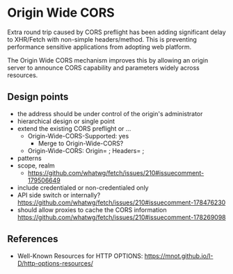 # Origin Wide CORS

Extra round trip caused by CORS preflight has been adding significant delay to XHR/Fetch with non-simple headers/method. This is preventing performance sensitive applications from adopting web platform.

The Origin Wide CORS mechanism improves this by allowing an origin server to announce CORS capability and parameters widely across resources.

## Design points

- the address should be under control of the origin's administrator
- hierarchical design or single point
- extend the existing CORS preflight or ...
  - Origin-Wide-CORS-Supported: yes
    - Merge to Origin-Wide-CORS?
  - Origin-Wide-CORS: Origin= ; Headers= ;
- patterns
- scope, realm
  - https://github.com/whatwg/fetch/issues/210#issuecomment-179506649
- include credentialed or non-credentialed only
- API side switch or internally? https://github.com/whatwg/fetch/issues/210#issuecomment-178476230
- should allow proxies to cache the CORS information https://github.com/whatwg/fetch/issues/210#issuecomment-178269098

## References

- Well-Known Resources for HTTP OPTIONS: https://mnot.github.io/I-D/http-options-resources/
